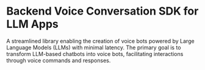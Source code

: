 # Backend Voice Conversation SDK for LLM Apps
A streamlined library enabling the creation of voice bots powered by Large Language Models (LLMs) with minimal latency. 
The primary goal is to transform LLM-based chatbots into voice bots, facilitating interactions through voice commands and responses.

